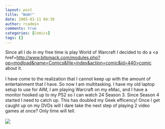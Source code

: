 ```yaml
---
layout: post
title: "WoW!"
date: 2005-01-11 04:39
author: rcadmin
comments: true
categories: [Comics]
tags: []
---
```

Since all I do in my free time is play World of Warcraft I decided to do a <a href=http://www.bitsmack.com/modules.php?op=modload&name=Comics&file=index&action=comic&id=440>comic about it.</a><br />
<br />
I have come to the realization that I cannot keep up with the amount of entertainment that I have. So now I am multitasking. I have my old laptop setup to use for AIM, I am playing Warcraft on my eMac, and I have a monitor hooked up to my PS2 so I can watch 24 Season 3. Since Season 4 started I need to catch up. This has doubled my Geek efficency! Once I get caught up on my DVDs will I dare take the next step of playing 2 video games at once? Only time will tell.<Br><br><!--more--><img src='http://dl.bitsmack.com/comics/20050111.png'   />
